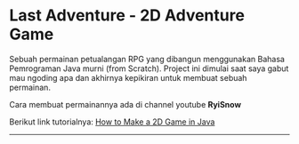 <h1>Last Adventure - 2D Adventure Game</h1>
<p>
    Sebuah permainan petualangan RPG yang dibangun menggunakan Bahasa Pemrograman Java murni (from Scratch). Project ini dimulai saat saya gabut mau ngoding apa dan akhirnya kepikiran untuk membuat sebuah permainan.
</p>
<p>
    Cara membuat permainannya ada di channel youtube <strong><a href="https://www.youtube.com/@RyiSnow"></a>RyiSnow</a></strong>
</p>
<p>
    Berikut link tutorialnya: <a href="https://youtube.com/playlist?list=PL_QPQmz5C6WUF-pOQDsbsKbaBZqXj4qSq&si=j4wGZX-TMAOM360c">How to Make a 2D Game in Java</a>
</p>
<hr>

